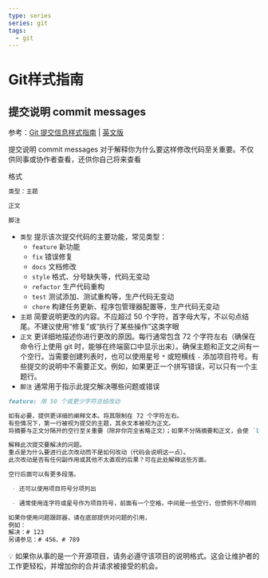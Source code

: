 ```yaml
---
type: series
series: git
tags:
  - git
---
```


# Git样式指南

## 提交说明 commit messages
参考：[Git 提交信息样式指南](./_v_attachments/20191120110952677_27628/git-commit-message-guide-CN.pdf) | [英文版](https://s3.cn-north-1.amazonaws.com.cn/static-documents/nd001/Udacity+Nanodegree+Style+Guide_CSS_EN.pdf)

提交说明 commit messages 对于解释你为什么要这样修改代码至关重要。不仅供同事或协作者查看，还供你自己将来查看

格式

```md
类型：主题

正文

脚注
```

* `类型` 提示该次提交代码的主要功能，常见类型：
    * `feature` 新功能
    * `fix` 错误修复
    * `docs` 文档修改
    * `style` 格式、分号缺失等，代码无变动
    * `refactor` 生产代码重构
    * `test` 测试添加、测试重构等，生产代码无变动
    * `chore` 构建任务更新、程序包管理器配置等，生产代码无变动
* `主题` 简要说明更改的内容。不应超过 50 个字符，首字母大写，不以句点结尾。不建议使用“修复”或“执行了某些操作”这类字眼
* `正文` 更详细地描述你进行更改的原因。每行通常包含 72 个字符左右（确保在命令行上使用 git 时，能够在终端窗口中显示出来）。确保主题和正文之间有一个空行。当需要创建列表时，也可以使用星号 `*` 或短横线 `-` 添加项目符号。有些提交的说明中不需要正文。例如，如果更正一个拼写错误，可以只有一个主题行。
* `脚注` 通常用于指示此提交解决哪些问题或错误


```md
feature: 用 50 个或更少字符总结改动

如有必要，提供更详细的阐释文本。将其限制在 72 个字符左右。
有些情况下，第一行被视为提交的主题，其余文本被视为正文。
将摘要与正文分隔开的空行至关重要（除非你完全省略正文）；如果不分隔摘要和正文，会使 `log`、`shortlog` 和 `rebase` 等工具可能无法识别。

解释此次提交要解决的问题。
重点是为什么要进行此次改动而不是如何改动（代码会说明这一点）。
此次改动是否有任何副作用或其他不太直观的后果？可在此处解释这些方面。

空行后面可以有更多段落。

 - 还可以使用项目符号分项列出

 - 通常使用连字符或星号作为项目符号，前面有一个空格，中间是一些空行，但惯例不尽相同

如果你使用问题跟踪器，请在底部提供对问题的引用，
例如：
解决：# 123
另请参见：# 456、# 789
```

:bulb: 如果你从事的是一个开源项目，请务必遵守该项目的说明格式。这会让维护者的工作更轻松，并增加你的合并请求被接受的机会。